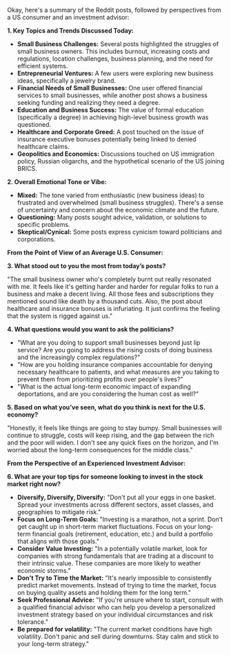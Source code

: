 Okay, here's a summary of the Reddit posts, followed by perspectives from a US consumer and an investment advisor:

**1. Key Topics and Trends Discussed Today:**

*   **Small Business Challenges:** Several posts highlighted the struggles of small business owners. This includes burnout, increasing costs and regulations, location challenges, business planning, and the need for efficient systems.
*   **Entrepreneurial Ventures:** A few users were exploring new business ideas, specifically a jewelry brand.
*   **Financial Needs of Small Businesses:** One user offered financial services to small businesses, while another post shows a business seeking funding and realizing they need a degree.
*   **Education and Business Success:** The value of formal education (specifically a degree) in achieving high-level business growth was questioned.
*   **Healthcare and Corporate Greed:** A post touched on the issue of insurance executive bonuses potentially being linked to denied healthcare claims.
*   **Geopolitics and Economics:** Discussions touched on US immigration policy, Russian oligarchs, and the hypothetical scenario of the US joining BRICS.

**2. Overall Emotional Tone or Vibe:**

*   **Mixed:** The tone varied from enthusiastic (new business ideas) to frustrated and overwhelmed (small business struggles). There's a sense of uncertainty and concern about the economic climate and the future.
*   **Questioning:** Many posts sought advice, validation, or solutions to specific problems.
*   **Skeptical/Cynical:** Some posts express cynicism toward politicians and corporations.

**From the Point of View of an Average U.S. Consumer:**

**3. What stood out to you the most from today’s posts?**

"The small business owner who's completely burnt out really resonated with me. It feels like it's getting harder and harder for regular folks to run a business and make a decent living. All those fees and subscriptions they mentioned sound like death by a thousand cuts. Also, the post about healthcare and insurance bonuses is infuriating. It just confirms the feeling that the system is rigged against us."

**4. What questions would you want to ask the politicians?**

*   "What are you doing to support small businesses beyond just lip service? Are you going to address the rising costs of doing business and the increasingly complex regulations?"
*   "How are you holding insurance companies accountable for denying necessary healthcare to patients, and what measures are you taking to prevent them from prioritizing profits over people's lives?"
*   "What is the actual long-term economic impact of expanding deportations, and are you considering the human cost as well?"

**5. Based on what you’ve seen, what do you think is next for the U.S. economy?**

"Honestly, it feels like things are going to stay bumpy. Small businesses will continue to struggle, costs will keep rising, and the gap between the rich and the poor will widen. I don't see any quick fixes on the horizon, and I'm worried about the long-term consequences for the middle class."

**From the Perspective of an Experienced Investment Advisor:**

**6. What are your top tips for someone looking to invest in the stock market right now?**

*   **Diversify, Diversify, Diversify:** "Don't put all your eggs in one basket. Spread your investments across different sectors, asset classes, and geographies to mitigate risk."
*   **Focus on Long-Term Goals:** "Investing is a marathon, not a sprint. Don't get caught up in short-term market fluctuations. Focus on your long-term financial goals (retirement, education, etc.) and build a portfolio that aligns with those goals."
*   **Consider Value Investing:** "In a potentially volatile market, look for companies with strong fundamentals that are trading at a discount to their intrinsic value. These companies are more likely to weather economic storms."
*   **Don't Try to Time the Market:** "It's nearly impossible to consistently predict market movements. Instead of trying to time the market, focus on buying quality assets and holding them for the long term."
*   **Seek Professional Advice:** "If you're unsure where to start, consult with a qualified financial advisor who can help you develop a personalized investment strategy based on your individual circumstances and risk tolerance."
*   **Be prepared for volatility:** "The current market conditions have high volatility. Don't panic and sell during downturns. Stay calm and stick to your long-term strategy."
